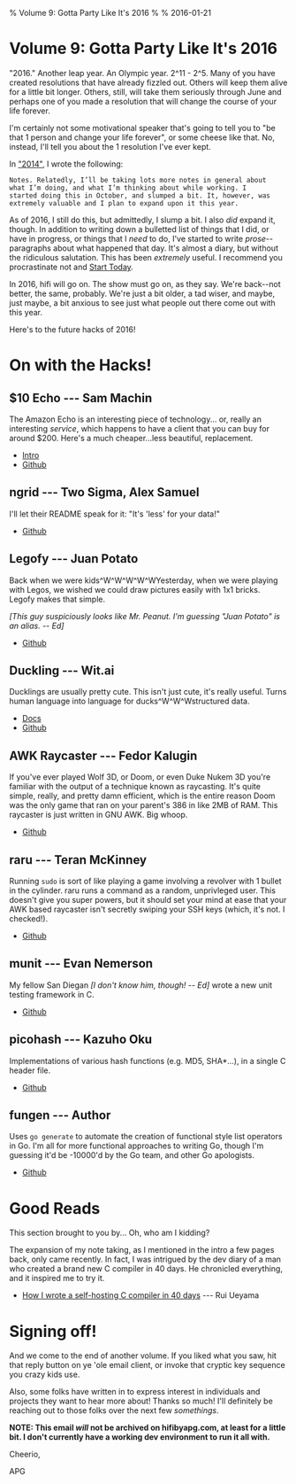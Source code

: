 % Volume 9: Gotta Party Like It's 2016
%
% 2016-01-21

# Volume 9: Gotta Party Like It's 2016

"2016." Another leap year. An Olympic year. 2^11 - 2^5. Many of you have
created resolutions that have already fizzled out. Others will keep
them alive for a little bit longer. Others, still, will take them
seriously through June and perhaps one of you made a resolution that
will change the course of your life forever.

I'm certainly not some motivational speaker that's going to tell you
to "be that 1 person and change your life forever", or some cheese
like that. No, instead, I'll tell you about the 1 resolution I've ever
kept.

In ["2014"](http://sigusr2.net/2014.html), I wrote the following:

    Notes. Relatedly, I’ll be taking lots more notes in general about
    what I’m doing, and what I’m thinking about while working. I
    started doing this in October, and slumped a bit. It, however, was
    extremely valuable and I plan to expand upon it this year.

As of 2016, I still do this, but admittedly, I slump a bit. I also
*did* expand it, though. In addition to writing down a bulletted list
of things that I did, or have in progress, or things that I *need* to
do, I've started to write *prose*--paragraphs about what happened that
day. It's almost a diary, but without the ridiculous salutation. This
has been *extremely* useful. I recommend you procrastinate not and
[Start Today](https://www.youtube.com/watch?v=8v3NGffcb1Q).

In 2016, hifi will go on. The show must go on, as they say. We're
back--not better, the same, probably. We're just a bit older, a tad
wiser, and maybe, just maybe, a bit anxious to see just what people
out there come out with this year.

Here's to the future hacks of 2016!


# On with the Hacks!

## $10 Echo --- Sam Machin

The Amazon Echo is an interesting piece of technology... or, really an
interesting *service*, which happens to have a client that you can buy
for around $200. Here's a much cheaper...less beautiful, replacement.

* [Intro](http://sammachin.com/the-10-echo/)
* [Github](https://github.com/sammachin/AlexaCHIP)

## ngrid --- Two Sigma, Alex Samuel

I'll let their README speak for it: "It's 'less' for your data!"

* [Github](https://github.com/twosigma/ngrid)

## Legofy --- Juan Potato

Back when we were kids\^W\^W\^W\^W\^WYesterday, when we were playing with Legos,
we wished we could draw pictures easily with 1x1 bricks. Legofy makes that
simple.

*[This guy suspiciously looks like Mr. Peanut. I'm guessing "Juan Potato" is an alias. -- Ed]*

* [Github](https://github.com/JuanPotato/Legofy)

## Duckling --- Wit.ai

Ducklings are usually pretty cute. This isn't just cute, it's really
useful. Turns human language into language for ducks\^W\^W\^Wstructured
data.

* [Docs](https://duckling.wit.ai)
* [Github](https://github.com/wit-ai/duckling)

## AWK Raycaster --- Fedor Kalugin

If you've ever played Wolf 3D, or Doom, or even Duke Nukem 3D you're
familiar with the output of a technique known as raycasting. It's
quite simple, really, and pretty damn efficient, which is the entire
reason Doom was the only game that ran on your parent's 386 in like
2MB of RAM. This raycaster is just written in GNU AWK. Big whoop.

* [Github](https://github.com/TheMozg/awk-raycaster)

## raru --- Teran McKinney

Running `sudo` is sort of like playing a game involving a revolver
with 1 bullet in the cylinder. raru runs a command as a random,
unprivleged user. This doesn't give you super powers, but it should
set your mind at ease that your AWK based raycaster isn't secretly
swiping your SSH keys (which, it's not. I checked!).

* [Github](https://github.com/teran-mckinney/raru)

## munit --- Evan Nemerson

My fellow San Diegan *[I don't know him, though! -- Ed]* wrote a new unit
testing framework in C.

* [Github](https://github.com/nemequ)

## picohash --- Kazuho Oku

Implementations of various hash functions (e.g. MD5, SHA\*...), in a
single C header file.

* [Github](https://github.com/kazuho/picohash)

## fungen --- Author

Uses `go generate` to automate the creation of functional style list
operators in Go. I'm all for more functional approaches to writing Go,
though I'm guessing it'd be -10000'd by the Go team, and other Go
apologists.

* [Github](https://github.com/kulshekhar/fungen)

# Good Reads

This section brought to you by... Oh, who am I kidding?

The expansion of my note taking, as I mentioned in the intro a few
pages back, only came recently. In fact, I was intrigued by the dev
diary of a man who created a brand new C compiler in 40 days. He
chronicled everything, and it inspired me to try it.

* [How I wrote a self-hosting C compiler in 40 days](http://www.sigbus.info/how-i-wrote-a-self-hosting-c-compiler-in-40-days.html) --- Rui Ueyama

# Signing off!

And we come to the end of another volume. If you liked what you saw,
hit that reply button on ye 'ole email client, or invoke that cryptic
key sequence you crazy kids use.

Also, some folks have written in to express interest in individuals and
projects they want to hear more about! Thanks so much! I'll definitely
be reaching out to those folks over the next few *somethings*.

**NOTE: This email *will* not be archived on hifibyapg.com, at least
  for a little bit. I don't currently have a working dev environment
  to run it all with.**

Cheerio,

APG

